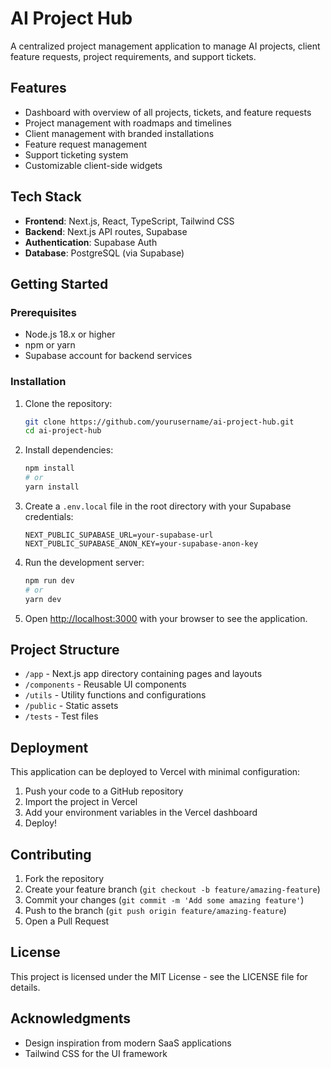 # AI Project Hub

A centralized project management application to manage AI projects, client feature requests, project requirements, and support tickets.

## Features

- Dashboard with overview of all projects, tickets, and feature requests
- Project management with roadmaps and timelines
- Client management with branded installations
- Feature request management
- Support ticketing system
- Customizable client-side widgets

## Tech Stack

- **Frontend**: Next.js, React, TypeScript, Tailwind CSS
- **Backend**: Next.js API routes, Supabase
- **Authentication**: Supabase Auth
- **Database**: PostgreSQL (via Supabase)

## Getting Started

### Prerequisites

- Node.js 18.x or higher
- npm or yarn
- Supabase account for backend services

### Installation

1. Clone the repository:
   ```bash
   git clone https://github.com/yourusername/ai-project-hub.git
   cd ai-project-hub
   ```

2. Install dependencies:
   ```bash
   npm install
   # or
   yarn install
   ```

3. Create a `.env.local` file in the root directory with your Supabase credentials:
   ```
   NEXT_PUBLIC_SUPABASE_URL=your-supabase-url
   NEXT_PUBLIC_SUPABASE_ANON_KEY=your-supabase-anon-key
   ```

4. Run the development server:
   ```bash
   npm run dev
   # or
   yarn dev
   ```

5. Open [http://localhost:3000](http://localhost:3000) with your browser to see the application.

## Project Structure

- `/app` - Next.js app directory containing pages and layouts
- `/components` - Reusable UI components
- `/utils` - Utility functions and configurations
- `/public` - Static assets
- `/tests` - Test files

## Deployment

This application can be deployed to Vercel with minimal configuration:

1. Push your code to a GitHub repository
2. Import the project in Vercel
3. Add your environment variables in the Vercel dashboard
4. Deploy!

## Contributing

1. Fork the repository
2. Create your feature branch (`git checkout -b feature/amazing-feature`)
3. Commit your changes (`git commit -m 'Add some amazing feature'`)
4. Push to the branch (`git push origin feature/amazing-feature`)
5. Open a Pull Request

## License

This project is licensed under the MIT License - see the LICENSE file for details.

## Acknowledgments

- Design inspiration from modern SaaS applications
- Tailwind CSS for the UI framework 
